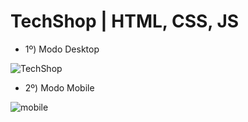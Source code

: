 # TechShop | HTML, CSS, JS

* 1º) Modo Desktop

![TechShop](https://user-images.githubusercontent.com/101817225/172051744-69dae837-50f7-440c-86f7-19ad72b4da5e.jpg)

* 2º) Modo Mobile

![mobile](https://user-images.githubusercontent.com/101817225/172051956-72264bc5-8c61-46e9-a63e-a42f94be00b9.jpg)
